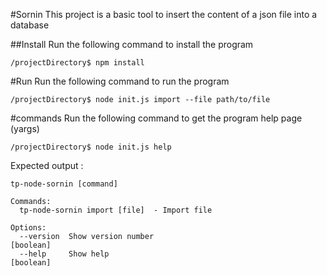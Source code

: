 #Sornin
This project is a basic tool to insert the content of a json file into a database

##Install
Run the following command to install the program
```
/projectDirectory$ npm install
```

#Run
Run the following command to run the program
```
/projectDirectory$ node init.js import --file path/to/file
```

#commands
Run the following command to get the program help page (yargs)
```
/projectDirectory$ node init.js help
```
Expected output :
```
tp-node-sornin [command]

Commands:
  tp-node-sornin import [file]  - Import file

Options:
  --version  Show version number                                       [boolean]
  --help     Show help                                                 [boolean]
  ```
